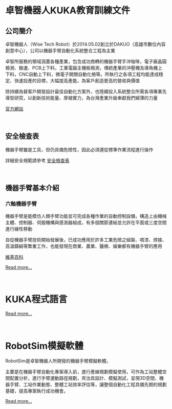 # 卓智機器人KUKA教育訓練文件

## 公司簡介

卓智機器人（Wise Tech Robot）於2014.05.02創立於DAKUO（高雄市數位內容創意中心），公司以機器手臂自動化系統整合工程為主業

卓智所服務的領域涵蓋各種產業，包含成功商轉的機器手臂手沖咖啡，電子廠晶圓檢測、搬運、PCB上下料，工業電腦主機板檢測，傳統產業的沖壓機及導角機上下料，CNC自動上下料，微電子開關自動化檢等。所執行之各項工程均能達成穩定、快速投產的目標，大幅提高產能，為客戶創造更高的營收與價值

除持續為替客戶開發設計最佳自動化方案外，也陸續投入系統整合所需各項專業先導型研究，以創新技術能量、厚植實力，為台灣產業升級奉獻我們綿薄的力量

 [官方網站](http://www.wtech.com.tw)

<br/>

## 安全檢查表

機器手臂雖是工具，但仍具備危險性，因此必須遵從標準作業流程進行操作

詳細安全規範請參考 [安全檢查表](./Safety.html)

<br/>

## 機器手臂基本介紹

### 六軸機器手臂

機器手臂是能模仿人類手臂功能並可完成各種作業的自動控制設備，構造上由機械主體、控制器、伺服機構與感測器組成，有多個關節連結並允許在平面或三度空間進行線性移動

自從機器手臂技術開始發展後，已成功應用於許多工業危險之組裝、噴漆、焊接、高溫鑄緞等繁重工作，也能發現在商業、農業、醫療、娛樂都有機器手臂的應用

[維基百科](https://reurl.cc/7yDp25)

[Read more...](./Basis.html)

<br/>

# KUKA程式語言

[Read more...](./Syntax.html)

<br/>

# RobotSim模擬軟體

RobotSim是卓智機器人所開發的機器手臂模擬軟體。

主要是在機器手臂自動化專案導入前，進行產線規劃模擬使用，可作為工站整體空間配置分析，進行手臂運動路徑規劃，夾治具設計、模擬測試，呈現3D空間、機器手臂、工站作業動態、整體工站效率評估等，讓整個自動化工程具備先期的規劃基礎，提高專案執行成功機會。

[Read more...](./Sim.html)